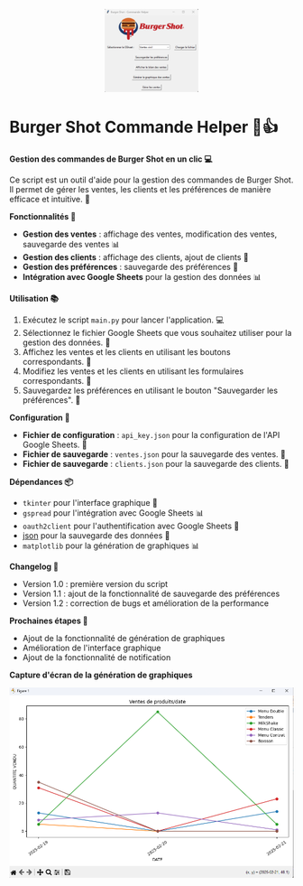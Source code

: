 <p align="center" width="100%">
    <img width="33%" src="interface_graphique.png"> 
</p>

# Burger Shot Commande Helper 🍔👍

**Gestion des commandes de Burger Shot en un clic 💻**

Ce script est un outil d'aide pour la gestion des commandes de Burger Shot. Il permet de gérer les ventes, les clients et les préférences de manière efficace et intuitive. 🤩

**Fonctionnalités 🎉**

* **Gestion des ventes** : affichage des ventes, modification des ventes, sauvegarde des ventes 📊
* **Gestion des clients** : affichage des clients, ajout de clients 👥
* **Gestion des préférences** : sauvegarde des préférences 📝
* **Intégration avec Google Sheets** pour la gestion des données 📊

**Utilisation 📚**

1. Exécutez le script `main.py` pour lancer l'application. 💻
2. Sélectionnez le fichier Google Sheets que vous souhaitez utiliser pour la gestion des données. 📁
3. Affichez les ventes et les clients en utilisant les boutons correspondants. 👀
4. Modifiez les ventes et les clients en utilisant les formulaires correspondants. 📝
5. Sauvegardez les préférences en utilisant le bouton "Sauvegarder les préférences". 💾

**Configuration 🔧**

* **Fichier de configuration** : `api_key.json` pour la configuration de l'API Google Sheets. 🔑
* **Fichier de sauvegarde** : `ventes.json` pour la sauvegarde des ventes. 📁
* **Fichier de sauvegarde** : `clients.json` pour la sauvegarde des clients. 👥

**Dépendances 📦**

* `tkinter` pour l'interface graphique 🎨
* `gspread` pour l'intégration avec Google Sheets 📊
* `oauth2client` pour l'authentification avec Google Sheets 🔑
* [json](cci:1://file:///f:/burger-shot-commande-helper/main.py:536:0-551:88) pour la sauvegarde des données 📁
* `matplotlib` pour la génération de graphiques 📊

**Changelog 📝**

* Version 1.0 : première version du script
* Version 1.1 : ajout de la fonctionnalité de sauvegarde des préférences
* Version 1.2 : correction de bugs et amélioration de la performance

**Prochaines étapes 🚀**

* Ajout de la fonctionnalité de génération de graphiques
* Amélioration de l'interface graphique
* Ajout de la fonctionnalité de notification

**Capture d'écran de la génération de graphiques**

![Génération de graphiques](generation_graphiques.png)